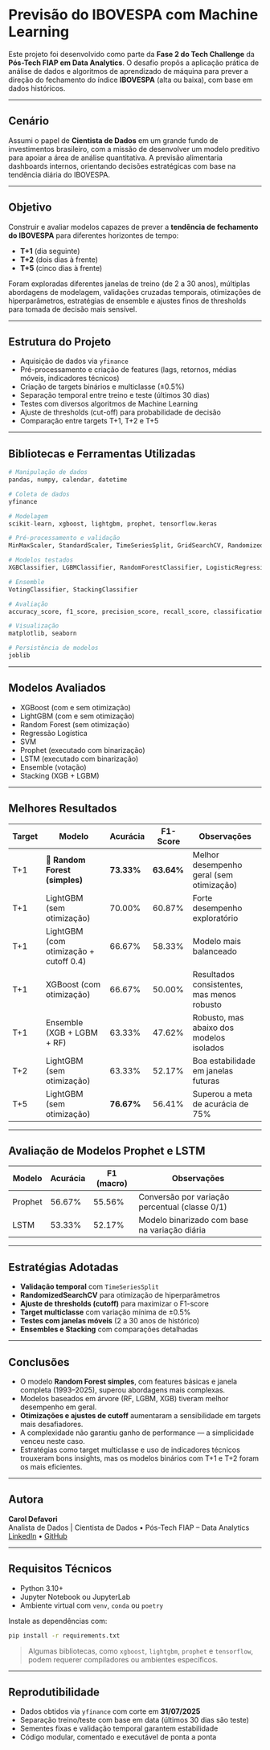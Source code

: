 # Previsão do IBOVESPA com Machine Learning

Este projeto foi desenvolvido como parte da **Fase 2 do Tech Challenge** da **Pós-Tech FIAP em Data Analytics**. O desafio propôs a aplicação prática de análise de dados e algoritmos de aprendizado de máquina para prever a direção do fechamento do índice **IBOVESPA** (alta ou baixa), com base em dados históricos.

---

## Cenário

Assumi o papel de **Cientista de Dados** em um grande fundo de investimentos brasileiro, com a missão de desenvolver um modelo preditivo para apoiar a área de análise quantitativa. A previsão alimentaria dashboards internos, orientando decisões estratégicas com base na tendência diária do IBOVESPA.

---

## Objetivo

Construir e avaliar modelos capazes de prever a **tendência de fechamento do IBOVESPA** para diferentes horizontes de tempo:

- **T+1** (dia seguinte)
- **T+2** (dois dias à frente)
- **T+5** (cinco dias à frente)

Foram exploradas diferentes janelas de treino (de 2 a 30 anos), múltiplas abordagens de modelagem, validações cruzadas temporais, otimizações de hiperparâmetros, estratégias de ensemble e ajustes finos de thresholds para tomada de decisão mais sensível.

---

## Estrutura do Projeto

- Aquisição de dados via `yfinance`
- Pré-processamento e criação de features (lags, retornos, médias móveis, indicadores técnicos)
- Criação de targets binários e multiclasse (±0.5%)
- Separação temporal entre treino e teste (últimos 30 dias)
- Testes com diversos algoritmos de Machine Learning
- Ajuste de thresholds (cut-off) para probabilidade de decisão
- Comparação entre targets T+1, T+2 e T+5

---

## Bibliotecas e Ferramentas Utilizadas

```python
# Manipulação de dados
pandas, numpy, calendar, datetime

# Coleta de dados
yfinance

# Modelagem
scikit-learn, xgboost, lightgbm, prophet, tensorflow.keras

# Pré-processamento e validação
MinMaxScaler, StandardScaler, TimeSeriesSplit, GridSearchCV, RandomizedSearchCV

# Modelos testados
XGBClassifier, LGBMClassifier, RandomForestClassifier, LogisticRegression, SVC, LSTM, Prophet

# Ensemble
VotingClassifier, StackingClassifier

# Avaliação
accuracy_score, f1_score, precision_score, recall_score, classification_report, confusion_matrix

# Visualização
matplotlib, seaborn

# Persistência de modelos
joblib
```

---

## Modelos Avaliados

- XGBoost (com e sem otimização)
- LightGBM (com e sem otimização)
- Random Forest (sem otimização)
- Regressão Logística
- SVM
- Prophet (executado com binarização)
- LSTM (executado com binarização)
- Ensemble (votação)
- Stacking (XGB + LGBM)

---

## Melhores Resultados

| Target | Modelo                        | Acurácia | F1-Score | Observações                                |
|--------|-------------------------------|----------|----------|--------------------------------------------|
| T+1    | 🥇 **Random Forest (simples)** | **73.33%** | **63.64%** | Melhor desempenho geral (sem otimização)   |
| T+1    | LightGBM (sem otimização)     | 70.00%   | 60.87%   | Forte desempenho exploratório              |
| T+1    | LightGBM (com otimização + cutoff 0.4) | 66.67% | 58.33% | Modelo mais balanceado                     |
| T+1    | XGBoost (com otimização)      | 66.67%   | 50.00%   | Resultados consistentes, mas menos robusto |
| T+1    | Ensemble (XGB + LGBM + RF)    | 63.33%   | 47.62%   | Robusto, mas abaixo dos modelos isolados   |
| T+2    | LightGBM (sem otimização)     | 63.33%   | 52.17%   | Boa estabilidade em janelas futuras        |
| T+5    | LightGBM (sem otimização)     | **76.67%** | 56.41% | Superou a meta de acurácia de 75%          |

---

## Avaliação de Modelos Prophet e LSTM

| Modelo   | Acurácia | F1 (macro) | Observações                                      |
|----------|----------|------------|--------------------------------------------------|
| Prophet  | 56.67%   | 55.56%     | Conversão por variação percentual (classe 0/1)   |
| LSTM     | 53.33%   | 52.17%     | Modelo binarizado com base na variação diária    |

---

## Estratégias Adotadas

- **Validação temporal** com `TimeSeriesSplit`
- **RandomizedSearchCV** para otimização de hiperparâmetros
- **Ajuste de thresholds (cutoff)** para maximizar o F1-score
- **Target multiclasse** com variação mínima de ±0.5%
- **Testes com janelas móveis** (2 a 30 anos de histórico)
- **Ensembles e Stacking** com comparações detalhadas

---

## Conclusões

- O modelo **Random Forest simples**, com features básicas e janela completa (1993–2025), superou abordagens mais complexas.
- Modelos baseados em árvore (RF, LGBM, XGB) tiveram melhor desempenho em geral.
- **Otimizações e ajustes de cutoff** aumentaram a sensibilidade em targets mais desafiadores.
- A complexidade não garantiu ganho de performance — a simplicidade venceu neste caso.
- Estratégias como target multiclasse e uso de indicadores técnicos trouxeram bons insights, mas os modelos binários com T+1 e T+2 foram os mais eficientes.

---

## Autora

**Carol Defavori**  
Analista de Dados | Cientista de Dados • Pós-Tech FIAP – Data Analytics  
[LinkedIn](https://www.linkedin.com/in/caroldefavori) • [GitHub](https://github.com/caroldefavori)

---

## Requisitos Técnicos

- Python 3.10+
- Jupyter Notebook ou JupyterLab
- Ambiente virtual com `venv`, `conda` ou `poetry`

Instale as dependências com:

```bash
pip install -r requirements.txt
```

> Algumas bibliotecas, como `xgboost`, `lightgbm`, `prophet` e `tensorflow`, podem requerer compiladores ou ambientes específicos.

---

## Reprodutibilidade

- Dados obtidos via `yfinance` com corte em **31/07/2025**
- Separação treino/teste com base em data (últimos 30 dias são teste)
- Sementes fixas e validação temporal garantem estabilidade
- Código modular, comentado e executável de ponta a ponta
